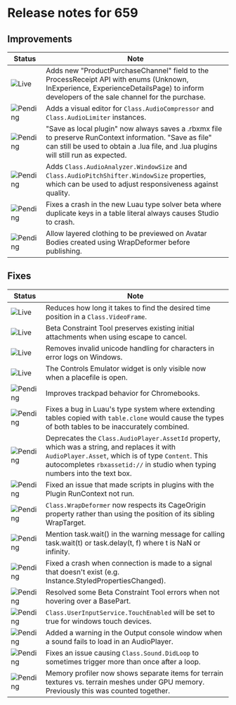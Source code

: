 # Release notes for 659

## Improvements

| Status | Note |
|--------|------|
| ![Live](https://img.shields.io/badge/Live-009E57?style=flat)  | Adds new "ProductPurchaseChannel" field to the ProcessReceipt API with enums (Unknown, InExperience, ExperienceDetailsPage) to inform developers of the sale channel for the purchase. |
| ![Pending](https://img.shields.io/badge/Pending-DEA517?style=flat)  | Adds a visual editor for <code>Class.AudioCompressor</code> and <code>Class.AudioLimiter</code> instances. |
| ![Pending](https://img.shields.io/badge/Pending-DEA517?style=flat)  | "Save as local plugin" now always saves a .rbxmx file to preserve RunContext information. "Save as file" can still be used to obtain a .lua file, and .lua plugins will still run as expected. |
| ![Pending](https://img.shields.io/badge/Pending-DEA517?style=flat)  | Adds <code>Class.AudioAnalyzer.WindowSize</code> and <code>Class.AudioPitchShifter.WindowSize</code> properties, which can be used to adjust responsiveness against quality. |
| ![Pending](https://img.shields.io/badge/Pending-DEA517?style=flat)  | Fixes a crash in the new Luau type solver beta where duplicate keys in a table literal always causes Studio to crash. |
| ![Pending](https://img.shields.io/badge/Pending-DEA517?style=flat)  | Allow layered clothing to be previewed on Avatar Bodies created using WrapDeformer before publishing. |
## Fixes

| Status | Note |
|--------|------|
| ![Live](https://img.shields.io/badge/Live-009E57?style=flat)  | Reduces how long it takes to find the desired time position in a <code>Class.VideoFrame</code>. |
| ![Live](https://img.shields.io/badge/Live-009E57?style=flat)  | Beta Constraint Tool preserves existing initial attachments when using escape to cancel. |
| ![Live](https://img.shields.io/badge/Live-009E57?style=flat)  | Removes invalid unicode handling for characters in error logs on Windows. |
| ![Live](https://img.shields.io/badge/Live-009E57?style=flat)  | The Controls Emulator widget is only visible now when a placefile is open. |
| ![Pending](https://img.shields.io/badge/Pending-DEA517?style=flat)  | Improves trackpad behavior for Chromebooks. |
| ![Pending](https://img.shields.io/badge/Pending-DEA517?style=flat)  | Fixes a bug in Luau's type system where extending tables copied with <code>table.clone</code> would cause the types of both tables to be inaccurately combined. |
| ![Pending](https://img.shields.io/badge/Pending-DEA517?style=flat)  | Deprecates the <code>Class.AudioPlayer.AssetId</code> property, which was a string, and replaces it with <code>AudioPlayer.Asset</code>, which is of type <code>Content</code>. This autocompletes <code>rbxassetid://</code> in studio when typing numbers into the text box. |
| ![Pending](https://img.shields.io/badge/Pending-DEA517?style=flat)  | Fixed an issue that made scripts in plugins with the Plugin RunContext not run. |
| ![Pending](https://img.shields.io/badge/Pending-DEA517?style=flat)  | <code>Class.WrapDeformer</code> now respects its CageOrigin property rather than using the position of its sibling WrapTarget. |
| ![Pending](https://img.shields.io/badge/Pending-DEA517?style=flat)  | Mention task.wait() in the warning message for calling task.wait(t) or task.delay(t, f) where t is NaN or infinity. |
| ![Pending](https://img.shields.io/badge/Pending-DEA517?style=flat)  | Fixed a crash when connection is made to a signal that doesn't exist (e.g. Instance.StyledPropertiesChanged). |
| ![Pending](https://img.shields.io/badge/Pending-DEA517?style=flat)  | Resolved some Beta Constraint Tool errors when not hovering over a BasePart. |
| ![Pending](https://img.shields.io/badge/Pending-DEA517?style=flat)  | <code>Class.UserInputService.TouchEnabled</code> will be set to true for windows touch devices. |
| ![Pending](https://img.shields.io/badge/Pending-DEA517?style=flat)  | Added a warning in the Output console window when a sound fails to load in an AudioPlayer. |
| ![Pending](https://img.shields.io/badge/Pending-DEA517?style=flat)  | Fixes an issue causing <code>Class.Sound.DidLoop</code> to sometimes trigger more than once after a loop. |
| ![Pending](https://img.shields.io/badge/Pending-DEA517?style=flat)  | Memory profiler now shows separate items for terrain textures vs. terrain meshes under GPU memory. Previously this was counted together. |
